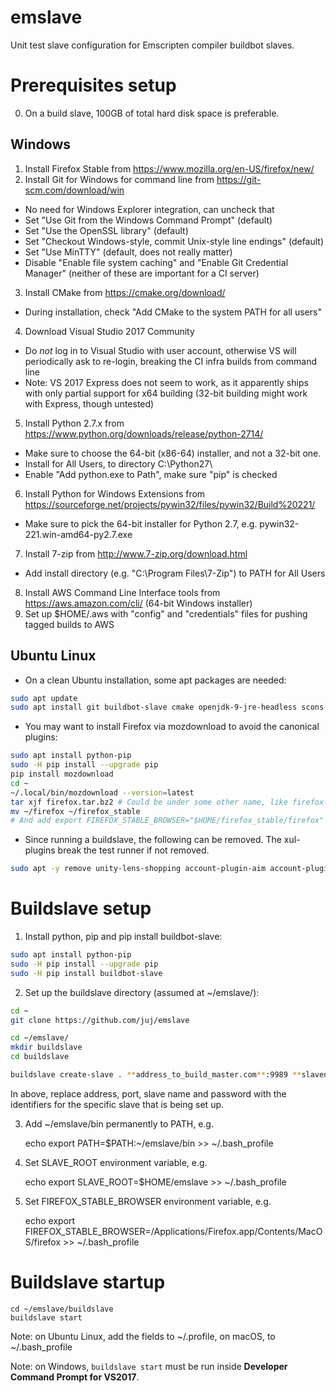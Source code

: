 # emslave
Unit test slave configuration for Emscripten compiler buildbot slaves.

# Prerequisites setup

0. On a build slave, 100GB of total hard disk space is preferable.

## Windows

1. Install Firefox Stable from https://www.mozilla.org/en-US/firefox/new/
2. Install Git for Windows for command line from https://git-scm.com/download/win
 - No need for Windows Explorer integration, can uncheck that
 - Set "Use Git from the Windows Command Prompt" (default)
 - Set "Use the OpenSSL library" (default)
 - Set "Checkout Windows-style, commit Unix-style line endings" (default)
 - Set "Use MinTTY" (default, does not really matter)
 - Disable "Enable file system caching" and "Enable Git Credential Manager" (neither of these are important for a CI server)
3. Install CMake from https://cmake.org/download/
 - During installation, check "Add CMake to the system PATH for all users"
4. Download Visual Studio 2017 Community
 - Do *not* log in to Visual Studio with user account, otherwise VS will periodically ask to re-login, breaking the CI infra builds from command line
 - Note: VS 2017 Express does not seem to work, as it apparently ships with only partial support for x64 building (32-bit building might work with Express, though untested)
5. Install Python 2.7.x from https://www.python.org/downloads/release/python-2714/
 - Make sure to choose the 64-bit (x86-64) installer, and not a 32-bit one.
 - Install for All Users, to directory C:\Python27\
 - Enable "Add python.exe to Path", make sure "pip" is checked
6. Install Python for Windows Extensions from https://sourceforge.net/projects/pywin32/files/pywin32/Build%20221/
 - Make sure to pick the 64-bit installer for Python 2.7, e.g. pywin32-221.win-amd64-py2.7.exe
7. Install 7-zip from http://www.7-zip.org/download.html
 - Add install directory (e.g. "C:\Program Files\7-Zip") to PATH for All Users
8. Install AWS Command Line Interface tools from https://aws.amazon.com/cli/ (64-bit Windows installer)
9. Set up $HOME/.aws with "config" and "credentials" files for pushing tagged builds to AWS

## Ubuntu Linux

 - On a clean Ubuntu installation, some apt packages are needed:

```bash
sudo apt update
sudo apt install git buildbot-slave cmake openjdk-9-jre-headless scons awscli
```

 - You may want to install Firefox via mozdownload to avoid the canonical plugins:

```bash
sudo apt install python-pip
sudo -H pip install --upgrade pip
pip install mozdownload
cd ~
~/.local/bin/mozdownload --version=latest
tar xjf firefox.tar.bz2 # Could be under some other name, like firefox-58.0.2.tar.bz2
mv ~/firefox ~/firefox_stable
# And add export FIREFOX_STABLE_BROWSER="$HOME/firefox_stable/firefox" to .profile
```

 - Since running a buildslave, the following can be removed. The xul- plugins break the test runner if not removed.

```bash
sudo apt -y remove unity-lens-shopping account-plugin-aim account-plugin-facebook account-plugin-flickr account-plugin-google account-plugin-icons account-plugin-identica account-plugin-jabber account-plugin-salut account-plugin-twitter account-plugin-windows-live account-plugin-yahoo gnome-online-accounts unity-control-center-signon xul-ext-webaccounts xul-ext-websites-integration xul-ext-ubufox
```

# Buildslave setup

1. Install python, pip and pip install buildbot-slave:

```bash
sudo apt install python-pip
sudo -H pip install --upgrade pip
sudo -H pip install buildbot-slave
```

2. Set up the buildslave directory (assumed at ~/emslave/):

```bash
cd ~
git clone https://github.com/juj/emslave

cd ~/emslave/
mkdir buildslave
cd buildslave

buildslave create-slave . **address_to_build_master.com**:9989 **slavename** **slavepassword**
```

In above, replace address, port, slave name and password with the identifiers for the specific slave that is being set up.

3. Add ~/emslave/bin permanently to PATH, e.g.

    echo export PATH=\$PATH:~/emslave/bin >> ~/.bash_profile

4. Set SLAVE_ROOT environment variable, e.g.

    echo export SLAVE_ROOT=$HOME/emslave >> ~/.bash_profile

5. Set FIREFOX_STABLE_BROWSER environment variable, e.g.

    echo export FIREFOX_STABLE_BROWSER=/Applications/Firefox.app/Contents/MacOS/firefox >> ~/.bash_profile

# Buildslave startup

    cd ~/emslave/buildslave
    buildslave start

Note: on Ubuntu Linux, add the fields to ~/.profile, on macOS, to ~/.bash_profile

Note: on Windows, `buildslave start` must be run inside **Developer Command Prompt for VS2017**.